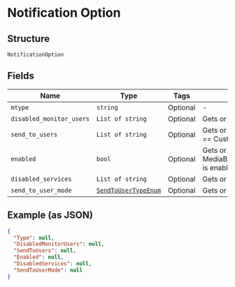 
# Notification Option

## Structure

`NotificationOption`

## Fields

| Name | Type | Tags | Description |
|  --- | --- | --- | --- |
| `mtype` | `string` | Optional | - |
| `disabled_monitor_users` | `List of string` | Optional | Gets or sets user Ids to not monitor (it's opt out). |
| `send_to_users` | `List of string` | Optional | Gets or sets user Ids to send to (if SendToUserMode == Custom). |
| `enabled` | `bool` | Optional | Gets or sets a value indicating whether this MediaBrowser.Model.Notifications.NotificationOption is enabled. |
| `disabled_services` | `List of string` | Optional | Gets or sets the disabled services. |
| `send_to_user_mode` | [`SendToUserTypeEnum`](../../doc/models/send-to-user-type-enum.md) | Optional | Gets or sets the send to user mode. |

## Example (as JSON)

```json
{
  "Type": null,
  "DisabledMonitorUsers": null,
  "SendToUsers": null,
  "Enabled": null,
  "DisabledServices": null,
  "SendToUserMode": null
}
```

